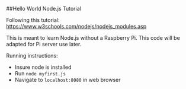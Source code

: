 ##Hello World Node.js Tutorial

Following this tutorial: https://www.w3schools.com/nodejs/nodejs_modules.asp

This is meant to learn Node.js without a Raspberry Pi. This code will be adapted for Pi server use later.

Running instructions:
* Insure node is installed
* Run `node myfirst.js`
* Navigate to `localhost:8080` in web browser